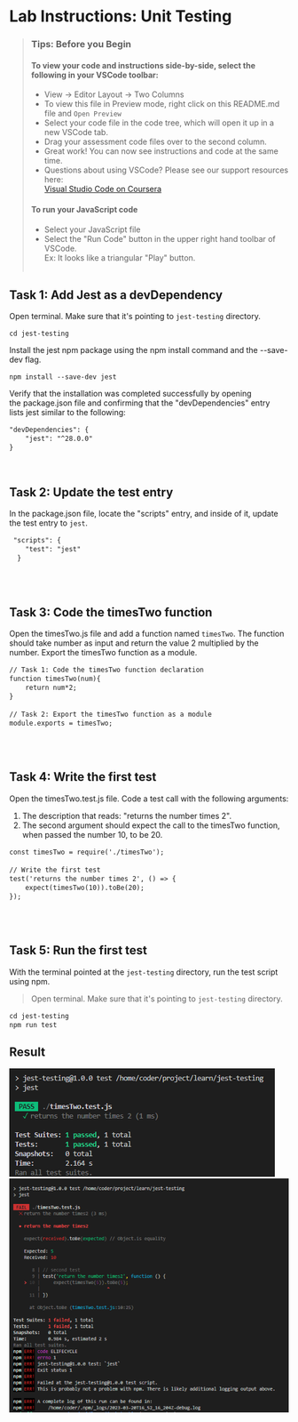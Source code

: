 # Lab Instructions: Unit Testing
 
> ### **Tips: Before you Begin**
> #### **To view your code and instructions side-by-side**, select the following in your VSCode toolbar:
> - View -> Editor Layout -> Two Columns
> - To view this file in Preview mode, right click on this README.md file and `Open Preview`
> - Select your code file in the code tree, which will open it up in a new VSCode tab.
> - Drag your assessment code files over to the second column. 
> - Great work! You can now see instructions and code at the same time. 
> - Questions about using VSCode? Please see our support resources here:  
> [Visual Studio Code on Coursera](https://www.coursera.org/learn/programming-with-javascript/supplement/roMvE/visual-studio-code-on-coursera)
> #### **To run your JavaScript code**
> - Select your JavaScript file
> - Select the "Run Code" button in the upper right hand toolbar of VSCode.  
> Ex: It looks like a triangular "Play" button. 
<br><br>

## Task 1: Add Jest as a devDependency

Open terminal. Make sure that it's pointing to `jest-testing` directory.
```
cd jest-testing
```
Install the jest npm package using the npm install command and the --save-dev flag. 
```
npm install --save-dev jest
```
Verify that the installation was completed successfully by opening the package.json file and confirming that the "devDependencies" entry lists jest similar to the following:

```
"devDependencies": {
    "jest": "^28.0.0"
}
```
<br>

## Task 2: Update the test entry

In the package.json file, locate the "scripts" entry, and inside of it, update the test entry to `jest`.
```
 "scripts": {
    "test": "jest"
  }
```
<br><br>

## Task 3: Code the timesTwo function

Open the timesTwo.js file and add a function named `timesTwo`. The function should take number as input and return the value 2 multiplied by the number.
Export the timesTwo function as a module.

```
// Task 1: Code the timesTwo function declaration
function timesTwo(num){
    return num*2;
}

// Task 2: Export the timesTwo function as a module
module.exports = timesTwo;
```

<br><br>

## Task 4: Write the first test
Open the timesTwo.test.js file.
Code a test call with the following arguments: 
1. The description that reads: "returns the number times 2". 
2. The second argument should expect the call to the timesTwo function, when passed the number 10, to be 20.

```
const timesTwo = require('./timesTwo');

// Write the first test
test('returns the number times 2', () => {
    expect(timesTwo(10)).toBe(20);
});
```


<br><br>

## Task 5: Run the first test 
With the terminal pointed at the `jest-testing` directory, run the test script using npm.
> Open terminal. Make sure that it's pointing to `jest-testing` directory.
```
cd jest-testing
npm run test
```
## Result
![Test pass Screenshot](test_pass_screenshot.png)
![Test fail Screenshot](test_fail_screenshot.png)


